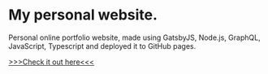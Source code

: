 # My personal website.

Personal online portfolio website, made using GatsbyJS, Node.js, GraphQL, JavaScript, Typescript and deployed it to GitHub pages. 

[>>>Check it out here<<<](https://freakingrocky.github.io)

